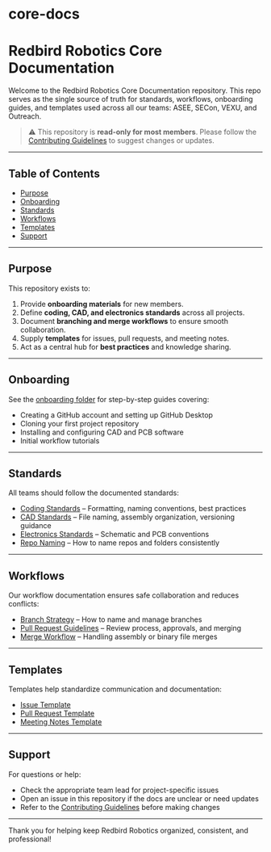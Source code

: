 # core-docs

# Redbird Robotics Core Documentation

Welcome to the Redbird Robotics Core Documentation repository. This repo serves as the single source of truth for standards, workflows, onboarding guides, and templates used across all our teams: ASEE, SECon, VEXU, and Outreach.  

> ⚠️ This repository is **read-only for most members**. Please follow the [Contributing Guidelines](CONTRIBUTING.md) to suggest changes or updates.

---

## Table of Contents

- [Purpose](#purpose)  
- [Onboarding](#onboarding)  
- [Standards](#standards)  
- [Workflows](#workflows)  
- [Templates](#templates)  
- [Support](#support)

---

## Purpose

This repository exists to:  

1. Provide **onboarding materials** for new members.  
2. Define **coding, CAD, and electronics standards** across all projects.  
3. Document **branching and merge workflows** to ensure smooth collaboration.  
4. Supply **templates** for issues, pull requests, and meeting notes.  
5. Act as a central hub for **best practices** and knowledge sharing.

---

## Onboarding

See the [onboarding folder](onboarding/) for step-by-step guides covering:  

- Creating a GitHub account and setting up GitHub Desktop  
- Cloning your first project repository  
- Installing and configuring CAD and PCB software  
- Initial workflow tutorials

---

## Standards

All teams should follow the documented standards:  

- [Coding Standards](standards/coding-standards.md) – Formatting, naming conventions, best practices  
- [CAD Standards](standards/CAD-standards.md) – File naming, assembly organization, versioning guidance  
- [Electronics Standards](standards/electronics-standards.md) – Schematic and PCB conventions  
- [Repo Naming](standards/repo-naming-conventions.md) – How to name repos and folders consistently  

---

## Workflows

Our workflow documentation ensures safe collaboration and reduces conflicts:  

- [Branch Strategy](workflows/branch-strategy.md) – How to name and manage branches  
- [Pull Request Guidelines](workflows/PR-guidelines.md) – Review process, approvals, and merging  
- [Merge Workflow](workflows/merge-workflow.md) – Handling assembly or binary file merges  

---

## Templates

Templates help standardize communication and documentation:  

- [Issue Template](templates/issue-template.md)  
- [Pull Request Template](templates/PR-template.md)  
- [Meeting Notes Template](templates/meeting-notes-template.md)  

---

## Support

For questions or help:  

- Check the appropriate team lead for project-specific issues  
- Open an issue in this repository if the docs are unclear or need updates  
- Refer to the [Contributing Guidelines](CONTRIBUTING.md) before making changes

---

Thank you for helping keep Redbird Robotics organized, consistent, and professional!
